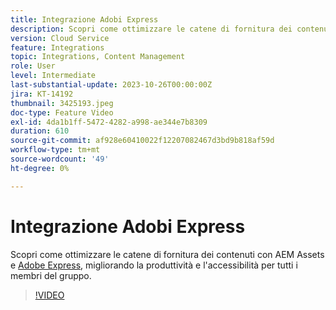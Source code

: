 ```yaml
---
title: Integrazione Adobi Express
description: Scopri come ottimizzare le catene di fornitura dei contenuti con AEM Assets e Adobi Express, migliorando la produttività e l’accessibilità per tutti i membri del gruppo.
version: Cloud Service
feature: Integrations
topic: Integrations, Content Management
role: User
level: Intermediate
last-substantial-update: 2023-10-26T00:00:00Z
jira: KT-14192
thumbnail: 3425193.jpeg
doc-type: Feature Video
exl-id: 4da1b1ff-5472-4282-a998-ae344e7b8309
duration: 610
source-git-commit: af928e60410022f12207082467d3bd9b818af59d
workflow-type: tm+mt
source-wordcount: '49'
ht-degree: 0%

---
```


# Integrazione Adobi Express

Scopri come ottimizzare le catene di fornitura dei contenuti con AEM Assets e [Adobe Express](https://www.adobe.com/express/), migliorando la produttività e l&#39;accessibilità per tutti i membri del gruppo.

>[!VIDEO](https://video.tv.adobe.com/v/3425193/?learn=on)
